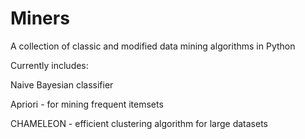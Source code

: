 Miners
======

A collection of classic and modified data mining algorithms in Python

Currently includes:

Naive Bayesian classifier

Apriori - for mining frequent itemsets

CHAMELEON - efficient clustering algorithm for large datasets


